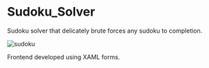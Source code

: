 # Sudoku_Solver

Sudoku solver that delicately brute forces any sudoku to completion.

![sudoku](https://user-images.githubusercontent.com/107670858/210292001-928e2317-aa82-4db3-8136-8499062e8227.png)

Frontend developed using XAML forms.
